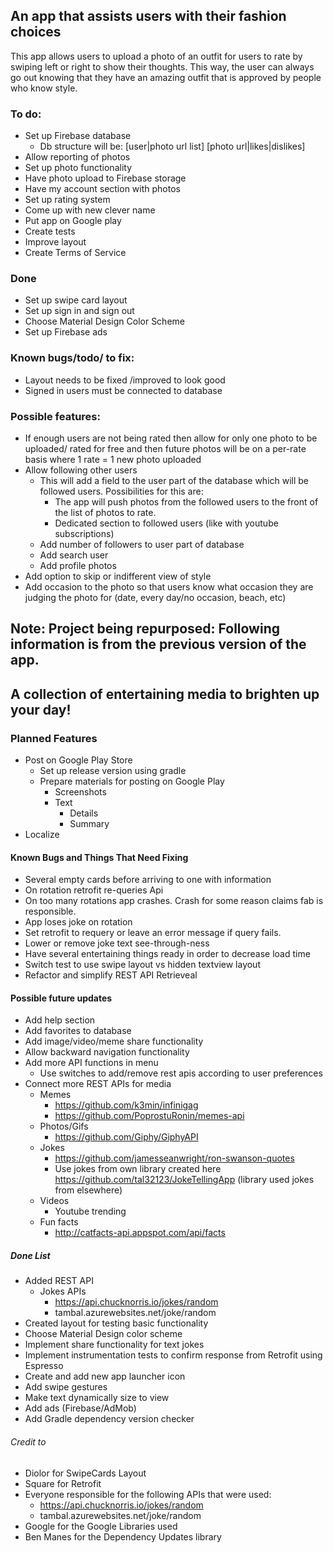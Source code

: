 ## An app that assists users with their fashion choices

This app allows users to upload a photo of an outfit for users to rate by swiping left or right to show their thoughts. This way, the user can always go out knowing that they have an amazing outfit that is approved by people who know style.

### To do:
 * Set up Firebase database
   * Db structure will be:
   [user|photo url list]
   [photo url|likes|dislikes]
 * Allow reporting of photos
 * Set up photo functionality
 * Have photo upload to Firebase storage
 * Have my account section with photos
 * Set up rating system
 * Come up with new clever name
 * Put app on Google play
 * Create tests
 * Improve layout
 * Create Terms of Service
 
 
### Done
 * Set up swipe card layout
 * Set up sign in and sign out
 * Choose Material Design Color Scheme
 * Set up Firebase ads


### Known bugs/todo/ to fix:
 * Layout needs to be fixed /improved to look good
 * Signed in users must be connected to database

### Possible features:
* If enough users are not being rated then allow for only one photo to be uploaded/ rated for free and then future photos will be on a per-rate basis where 1 rate = 1 new photo uploaded
* Allow following other users
   * This will add a field to the user part of the database which will be followed users. Possibilities for this are:
     * The app will push photos from the followed users to the front of the list of photos to rate.
     * Dedicated section to followed users (like with youtube subscriptions)
   * Add number of followers to user part of database
   * Add search user
   * Add profile photos
 * Add option to skip or indifferent view of style
 * Add occasion to the photo so that users know what occasion they are judging the photo for (date, every day/no occasion, beach, etc)




















## Note: Project being repurposed: Following information is from the previous version of the app.
## A collection of entertaining media to brighten up your day!
### Planned Features
* Post on Google Play Store
  * Set up release version using gradle
  * Prepare materials for posting on Google Play
    * Screenshots
    * Text
      * Details
      * Summary
* Localize
#### Known Bugs and Things That Need Fixing
* Several empty cards before arriving to one with information
* On rotation retrofit re-queries Api
* On too many rotations app crashes. Crash for some reason claims fab is responsible.
* App loses joke on rotation
* Set retrofit to requery or leave an error message if query fails.
* Lower or remove joke text see-through-ness
* Have several entertaining things ready in order to decrease load time
* Switch test to use swipe layout vs hidden textview layout
* Refactor and simplify REST API Retrieveal

 
  
#### Possible future updates
* Add help section
* Add favorites to database
* Add image/video/meme share functionality
* Allow backward navigation functionality
* Add more API functions in menu 
  *  Use switches to add/remove rest apis according to user preferences
* Connect more REST APIs for media
  * Memes
    * https://github.com/k3min/infinigag
    * https://github.com/PoprostuRonin/memes-api
  * Photos/Gifs
    * https://github.com/Giphy/GiphyAPI
  * Jokes
    * https://github.com/jamesseanwright/ron-swanson-quotes
    * Use jokes from own library created here https://github.com/tal32123/JokeTellingApp (library used jokes from elsewhere)
  * Videos
    * Youtube trending
  * Fun facts
    * http://catfacts-api.appspot.com/api/facts

##### Done List
* Added REST API
  * Jokes APIs
     * https://api.chucknorris.io/jokes/random
     * tambal.azurewebsites.net/joke/random
* Created layout for testing basic functionality
* Choose Material Design color scheme
* Implement share functionality for text jokes
* Implement instrumentation tests to confirm response from Retrofit using Espresso
* Create and add new app launcher icon
* Add swipe gestures
* Make text dynamically size to view
* Add ads (Firebase/AdMob)
* Add Gradle dependency version checker

###### Credit to
* Diolor for SwipeCards Layout
* Square for Retrofit
* Everyone responsible for the following APIs that were used:
  * https://api.chucknorris.io/jokes/random
  * tambal.azurewebsites.net/joke/random
* Google for the Google Libraries used
* Ben Manes for the Dependency Updates library
